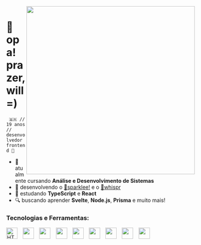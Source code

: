 <img align="right" width="450em" src="https://github.com/zendevdev/zendevdev/assets/128332201/62b424bf-7c5c-4629-8e44-28678b01a59b"/>

# 🦎 opa! prazer, will =)
 
<code>   🇧🇷 // 19 anos // desenvolvedor frontend 🌿   </code>

- 👾 atualmente cursando <strong>Análise e Desenvolvimento de Sistemas</strong>
- 💾 desenvolvendo o [🌟sparklee!](https://github.com/zendevdev/sparklee) e o [💭whispr](https://github.com/zendevdev/whispr)
- 📖 estudando <strong>TypeScript</strong> e <strong>React</strong>
- 🔍 buscando aprender <strong>Svelte</strong>, <strong>Node.js</strong>, <strong>Prisma</strong> e muito mais!

### Tecnologias e Ferramentas:

<img src="https://github.com/zendevdev/zendevdev/assets/128332201/b7fd1893-5e51-4df1-810d-c15b448af55c" height="30" alt="HTML"/>⠀
<img src="https://github.com/zendevdev/zendevdev/assets/128332201/c50921d7-12d6-4641-baae-d4eed74aa3db" height="30" />⠀
<img src="https://github.com/zendevdev/zendevdev/assets/128332201/db6ddbe0-7cb8-45e2-a509-9503f9be7526" height="30" />⠀
<img src="https://github.com/zendevdev/zendevdev/assets/128332201/dfe74ef1-1a97-4250-a7ea-3a4351f8b64e" height="30" />⠀
<img src="https://github.com/zendevdev/zendevdev/assets/128332201/fc24c791-0f41-491f-b402-87e9c7eded16" height="30" />⠀
<img src="https://github.com/zendevdev/zendevdev/assets/128332201/269b63f2-fc7f-4e68-8a92-46431a6de344" height="30" />⠀
<img src="https://github.com/zendevdev/zendevdev/assets/128332201/53473830-2727-412a-963c-d85b94bf0f5b" height="30" />⠀
<img src="https://github.com/zendevdev/zendevdev/assets/128332201/a8e821d2-dcd2-4339-afd6-56d3b81b02fc" height="30" />⠀
<img src="https://github.com/zendevdev/zendevdev/assets/128332201/36a788ec-1c6f-4358-b3e2-c0579b1cd819" height="30" />
